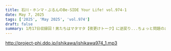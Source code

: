 ```yaml
---
title: 石川・ホンマ・ぶるんのBe-SIDE Your Life! vol.974-1
date: May 7, 2025
tags: ['2025', 'May 2025', 'vol.974']
draft: false
summary: 1月17日収録回！男たちはマタマタ【夜更けトーク】に逆戻り...ちょっと問題のある(?)「アナ」のお話しをば。夜ならでは、ですね。
---
```


http://project-phi.ddo.jp/ishikawa/ishikawa974_1.mp3